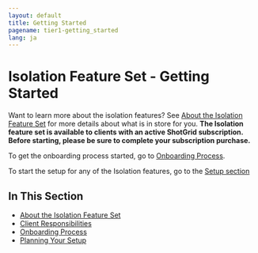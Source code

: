 ```yaml
---
layout: default
title: Getting Started
pagename: tier1-getting_started
lang: ja
---
```


# Isolation Feature Set - Getting Started

Want to learn more about the isolation features? See [About the Isolation Feature Set](./about.md) for more details about what is in store for you. 
**The Isolation feature set is available to clients with an active ShotGrid subscription. Before starting, please be sure to complete your subscription purchase.**


To get the onboarding process started, go to [Onboarding Process](./onboarding.md).

To start the setup for any of the Isolation features, go to the [Setup section](../setup/setup.md)

## In This Section
<!-- When updating this, also update tier1.md -->
* [About the Isolation Feature Set](./about.md)
* [Client Responsibilities](./responsibilities.md)
* [Onboarding Process](./onboarding.md)
* [Planning Your Setup](../setup/setup.md)